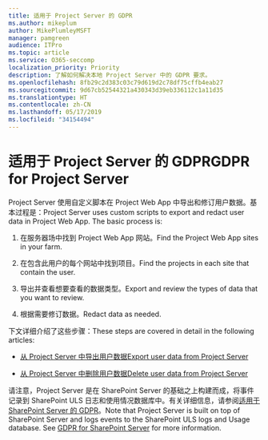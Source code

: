 ```yaml
---
title: 适用于 Project Server 的 GDPR
ms.author: mikeplum
author: MikePlumleyMSFT
manager: pamgreen
audience: ITPro
ms.topic: article
ms.service: O365-seccomp
localization_priority: Priority
description: 了解如何解决本地 Project Server 中的 GDPR 要求。
ms.openlocfilehash: 8fb29c2d383c03c79d619d2c78df75cffb4eab27
ms.sourcegitcommit: 9d67cb52544321a430343d39eb336112c1a11d35
ms.translationtype: HT
ms.contentlocale: zh-CN
ms.lasthandoff: 05/17/2019
ms.locfileid: "34154494"
---
```

# <a name="gdpr-for-project-server"></a><span data-ttu-id="d463a-103">适用于 Project Server 的 GDPR</span><span class="sxs-lookup"><span data-stu-id="d463a-103">GDPR for Project Server</span></span>

<span data-ttu-id="d463a-p101">Project Server 使用自定义脚本在 Project Web App 中导出和修订用户数据。基本过程是：</span><span class="sxs-lookup"><span data-stu-id="d463a-p101">Project Server uses custom scripts to export and redact user data in Project Web App. The basic process is:</span></span>

1.  <span data-ttu-id="d463a-106">在服务器场中找到 Project Web App 网站。</span><span class="sxs-lookup"><span data-stu-id="d463a-106">Find the Project Web App sites in your farm.</span></span>

2.  <span data-ttu-id="d463a-107">在包含此用户的每个网站中找到项目。</span><span class="sxs-lookup"><span data-stu-id="d463a-107">Find the projects in each site that contain the user.</span></span>

3.  <span data-ttu-id="d463a-108">导出并查看想要查看的数据类型。</span><span class="sxs-lookup"><span data-stu-id="d463a-108">Export and review the types of data that you want to review.</span></span>

4.  <span data-ttu-id="d463a-109">根据需要修订数据。</span><span class="sxs-lookup"><span data-stu-id="d463a-109">Redact data as needed.</span></span>

<span data-ttu-id="d463a-110">下文详细介绍了这些步骤：</span><span class="sxs-lookup"><span data-stu-id="d463a-110">These steps are covered in detail in the following articles:</span></span>

- [<span data-ttu-id="d463a-111">从 Project Server 中导出用户数据</span><span class="sxs-lookup"><span data-stu-id="d463a-111">Export user data from Project Server</span></span>](/Project/export-user-data-from-project-server?toc=/Office365/Enterprise/toc.json)

- [<span data-ttu-id="d463a-112">从 Project Server 中删除用户数据</span><span class="sxs-lookup"><span data-stu-id="d463a-112">Delete user data from Project Server</span></span>](/Project/delete-user-data-from-project-server?toc=/Office365/Enterprise/toc.json)


<span data-ttu-id="d463a-p102">请注意，Project Server 是在 SharePoint Server 的基础之上构建而成，将事件记录到 SharePoint ULS 日志和使用情况数据库中。有关详细信息，请参阅[适用于 SharePoint Server 的 GDPR](gdpr-for-sharepoint-server.md)。</span><span class="sxs-lookup"><span data-stu-id="d463a-p102">Note that Project Server is built on top of SharePoint Server and logs events to the SharePoint ULS logs and Usage database. See [GDPR for SharePoint Server](gdpr-for-sharepoint-server.md) for more information.</span></span>
